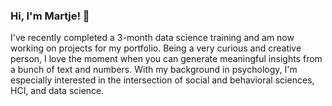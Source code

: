 ### Hi, I'm Martje! 👋

I've recently completed a 3-month data science training and am now working on projects for my portfolio. Being a very curious and creative person, I love the moment when you can generate meaningful insights from a bunch of text and numbers. With my background in psychology, I'm especially interested in the intersection of social and behavioral sciences, HCI, and data science. 
<!--
**meowstats/meowstats** is a ✨ _special_ ✨ repository because its `README.md` (this file) appears on your GitHub profile.

Here are some ideas to get you started:

- 🔭 I’m currently working on ...
- 🌱 I’m currently learning ...
- 👯 I’m looking to collaborate on ...
- 🤔 I’m looking for help with ...
- 💬 Ask me about ...
- 📫 How to reach me: ...
- 😄 Pronouns: ...
- ⚡ Fun fact: ...
-->
